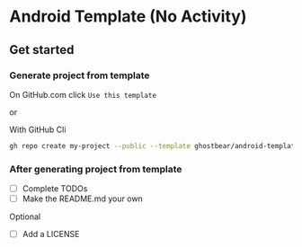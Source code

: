 # Android Template (No Activity)

## Get started

### Generate project from template

On GitHub.com click `Use this template`

or

With GitHub Cli

```sh
gh repo create my-project --public --template ghostbear/android-template
```

### After generating project from template

- [ ] Complete TODOs
- [ ] Make the README.md your own

Optional
- [ ] Add a LICENSE